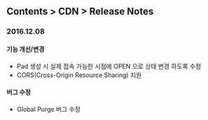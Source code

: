 ## Contents > CDN > Release Notes

### 2016.12.08

#### 기능 개선/변경
* Pad 생성 시 실제 접속 가능한 시점에 OPEN 으로 상태 변경 하도록 수정 
* CORS(Cross-Origin Resource Sharing) 지원

#### 버그 수정
* Global Purge 버그 수정
